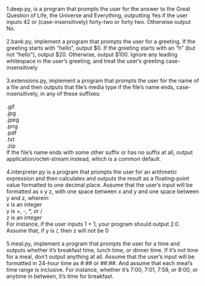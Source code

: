 
1.deep.py, is a program that prompts the user for the answer to the Great Question of Life, the Universe and Everything, outputting Yes if the user inputs 42 or (case-insensitively) forty-two or forty two. Otherwise output No.
<br/>
<br />2.bank.py, implement a program that prompts the user for a greeting. If the greeting starts with “hello”, output $0. If the greeting starts with an “h” (but not “hello”), output $20. Otherwise, output $100. Ignore any leading whitespace in the user’s greeting, and treat the user’s greeting case-insensitively
<br/>
<br/>3.extensions.py, implement a program that prompts the user for the name of a file and then outputs that file’s media type if the file’s name ends, case-insensitively, in any of these suffixes:
<br/>
<br/>.gif
<br/>.jpg
<br/>.jpeg
<br/>.png
<br/>.pdf
<br/>.txt
<br/>.zip
<br/>If the file’s name ends with some other suffix or has no suffix at all, output application/octet-stream instead, which is a common default.
<br/>
<br/>4.interpreter.py is a program that prompts the user for an arithmetic expression and then calculates and outputs the result as a floating-point value formatted to one decimal place. Assume that the user’s input will be formatted as x y z, with one space between x and y and one space between y and z, wherein:
<br/>x is an integer
<br/>y is +, -, *, or /
<br/>z is an integer
<br/>For instance, if the user inputs 1 + 1, your program should output 2.0. Assume that, if y is /, then z will not be 0
<br/>
<br/>5.meal.py, implement a program that prompts the user for a time and outputs whether it’s breakfast time, lunch time, or dinner time. If it’s not time for a meal, don’t output anything at all. Assume that the user’s input will be formatted in 24-hour time as #:## or ##:##. And assume that each meal’s time range is inclusive. For instance, whether it’s 7:00, 7:01, 7:59, or 8:00, or anytime in between, it’s time for breakfast.
